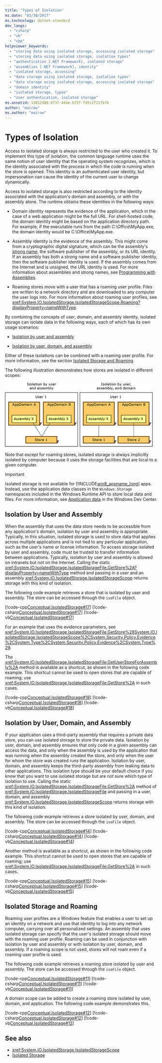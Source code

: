 ```yaml
---
title: "Types of Isolation"
ms.date: "03/30/2017"
ms.technology: dotnet-standard
dev_langs: 
  - "csharp"
  - "vb"
  - "cpp"
helpviewer_keywords: 
  - "storing data using isolated storage, accessing isolated storage"
  - "storing data using isolated storage, isolation types"
  - "authentication [.NET Framework], isolated storage"
  - "assemblies [.NET Framework], identity"
  - "isolated storage, accessing"
  - "data storage using isolated storage, isolation types"
  - "data storage using isolated storage, accessing isolated storage"
  - "domain identity"
  - "isolated storage, types"
  - "user authentication, isolated storage"
ms.assetid: 14812988-473f-44ae-b75f-fd5c2f21fb7b
author: "mairaw"
ms.author: "mairaw"
---
```

# Types of Isolation
Access to isolated storage is always restricted to the user who created it. To implement this type of isolation, the common language runtime uses the same notion of user identity that the operating system recognizes, which is the identity associated with the process in which the code is running when the store is opened. This identity is an authenticated user identity, but impersonation can cause the identity of the current user to change dynamically.  
  
 Access to isolated storage is also restricted according to the identity associated with the application's domain and assembly, or with the assembly alone. The runtime obtains these identities in the following ways:  
  
- Domain identity represents the evidence of the application, which in the case of a web application might be the full URL. For shell-hosted code, the domain identity might be based on the application directory path. For example, if the executable runs from the path C:\Office\MyApp.exe, the domain identity would be C:\Office\MyApp.exe.  
  
- Assembly identity is the evidence of the assembly. This might come from a cryptographic digital signature, which can be the assembly's [strong name](../assembly/strong-named.md), the software publisher of the assembly, or its URL identity. If an assembly has both a strong name and a software publisher identity, then the software publisher identity is used. If the assembly comes from the Internet and is unsigned, the URL identity is used. For more information about assemblies and strong names, see [Programming with Assemblies](../assembly/programming.md).  
  
- Roaming stores move with a user that has a roaming user profile. Files are written to a network directory and are downloaded to any computer the user logs into. For more information about roaming user profiles, see <xref:System.IO.IsolatedStorage.IsolatedStorageScope.Roaming?displayProperty=nameWithType>.  
  
 By combining the concepts of user, domain, and assembly identity, isolated storage can isolate data in the following ways, each of which has its own usage scenarios:  
  
- [Isolation by user and assembly](#UserAssembly)  
  
- [Isolation by user, domain, and assembly](#UserDomainAssembly)  
  
 Either of these isolations can be combined with a roaming user profile. For more information, see the section [Isolated Storage and Roaming](#Roaming).  
  
 The following illustration demonstrates how stores are isolated in different scopes:  
  
 ![Diagram that shows isolation by user and assembly.](./media/types-of-isolation/isolated-storage-types.gif)  
  
 Note that except for roaming stores, isolated storage is always implicitly isolated by computer because it uses the storage facilities that are local to a given computer.  
  
> [!IMPORTANT]
>  Isolated storage is not available for [!INCLUDE[win8_appname_long](../../../includes/win8-appname-long-md.md)] apps. Instead, use the application data classes in the `Windows.Storage` namespaces included in the Windows Runtime API to store local data and files. For more information, see [Application data](https://docs.microsoft.com/previous-versions/windows/apps/hh464917(v=win.10)) in the Windows Dev Center.  
  
<a name="UserAssembly"></a>   
## Isolation by User and Assembly  
 When the assembly that uses the data store needs to be accessible from any application's domain, isolation by user and assembly is appropriate. Typically, in this situation, isolated storage is used to store data that applies across multiple applications and is not tied to any particular application, such as the user's name or license information. To access storage isolated by user and assembly, code must be trusted to transfer information between applications. Typically, isolation by user and assembly is allowed on intranets but not on the Internet. Calling the static <xref:System.IO.IsolatedStorage.IsolatedStorageFile.GetStore%2A?displayProperty=nameWithType> method and passing in a user and an assembly <xref:System.IO.IsolatedStorage.IsolatedStorageScope> returns storage with this kind of isolation.  
  
 The following code example retrieves a store that is isolated by user and assembly. The store can be accessed through the `isoFile` object.  
  
 [!code-cpp[Conceptual.IsolatedStorage#17](../../../samples/snippets/cpp/VS_Snippets_CLR/conceptual.isolatedstorage/cpp/source11.cpp#17)]
 [!code-csharp[Conceptual.IsolatedStorage#17](../../../samples/snippets/csharp/VS_Snippets_CLR/conceptual.isolatedstorage/cs/source11.cs#17)]
 [!code-vb[Conceptual.IsolatedStorage#17](../../../samples/snippets/visualbasic/VS_Snippets_CLR/conceptual.isolatedstorage/vb/source11.vb#17)]  
  
 For an example that uses the evidence parameters, see <xref:System.IO.IsolatedStorage.IsolatedStorageFile.GetStore%28System.IO.IsolatedStorage.IsolatedStorageScope%2CSystem.Security.Policy.Evidence%2CSystem.Type%2CSystem.Security.Policy.Evidence%2CSystem.Type%29>.  
  
 The <xref:System.IO.IsolatedStorage.IsolatedStorageFile.GetUserStoreForAssembly%2A> method is available as a shortcut, as shown in the following code example. This shortcut cannot be used to open stores that are capable of roaming; use <xref:System.IO.IsolatedStorage.IsolatedStorageFile.GetStore%2A> in such cases.  
  
 [!code-cpp[Conceptual.IsolatedStorage#18](../../../samples/snippets/cpp/VS_Snippets_CLR/conceptual.isolatedstorage/cpp/source11.cpp#18)]
 [!code-csharp[Conceptual.IsolatedStorage#18](../../../samples/snippets/csharp/VS_Snippets_CLR/conceptual.isolatedstorage/cs/source11.cs#18)]
 [!code-vb[Conceptual.IsolatedStorage#18](../../../samples/snippets/visualbasic/VS_Snippets_CLR/conceptual.isolatedstorage/vb/source11.vb#18)]  
  
<a name="UserDomainAssembly"></a>   
## Isolation by User, Domain, and Assembly  
 If your application uses a third-party assembly that requires a private data store, you can use isolated storage to store the private data. Isolation by user, domain, and assembly ensures that only code in a given assembly can access the data, and only when the assembly is used by the application that was running when the assembly created the store, and only when the user for whom the store was created runs the application. Isolation by user, domain, and assembly keeps the third-party assembly from leaking data to other applications. This isolation type should be your default choice if you know that you want to use isolated storage but are not sure which type of isolation to use. Calling the static <xref:System.IO.IsolatedStorage.IsolatedStorageFile.GetStore%2A> method of <xref:System.IO.IsolatedStorage.IsolatedStorageFile> and passing in a user, domain, and assembly <xref:System.IO.IsolatedStorage.IsolatedStorageScope> returns storage with this kind of isolation.  
  
 The following code example retrieves a store isolated by user, domain, and assembly. The store can be accessed through the `isoFile` object.  
  
 [!code-cpp[Conceptual.IsolatedStorage#14](../../../samples/snippets/cpp/VS_Snippets_CLR/conceptual.isolatedstorage/cpp/source10.cpp#14)]
 [!code-csharp[Conceptual.IsolatedStorage#14](../../../samples/snippets/csharp/VS_Snippets_CLR/conceptual.isolatedstorage/cs/source10.cs#14)]
 [!code-vb[Conceptual.IsolatedStorage#14](../../../samples/snippets/visualbasic/VS_Snippets_CLR/conceptual.isolatedstorage/vb/source10.vb#14)]  
  
 Another method is available as a shortcut, as shown in the following code example. This shortcut cannot be used to open stores that are capable of roaming; use <xref:System.IO.IsolatedStorage.IsolatedStorageFile.GetStore%2A> in such cases.  
  
 [!code-cpp[Conceptual.IsolatedStorage#15](../../../samples/snippets/cpp/VS_Snippets_CLR/conceptual.isolatedstorage/cpp/source10.cpp#15)]
 [!code-csharp[Conceptual.IsolatedStorage#15](../../../samples/snippets/csharp/VS_Snippets_CLR/conceptual.isolatedstorage/cs/source10.cs#15)]
 [!code-vb[Conceptual.IsolatedStorage#15](../../../samples/snippets/visualbasic/VS_Snippets_CLR/conceptual.isolatedstorage/vb/source10.vb#15)]  
  
<a name="Roaming"></a>   
## Isolated Storage and Roaming  
 Roaming user profiles are a Windows feature that enables a user to set up an identity on a network and use that identity to log into any network computer, carrying over all personalized settings. An assembly that uses isolated storage can specify that the user's isolated storage should move with the roaming user profile. Roaming can be used in conjunction with isolation by user and assembly or with isolation by user, domain, and assembly. If a roaming scope is not used, stores will not roam even if a roaming user profile is used.  
  
 The following code example retrieves a roaming store isolated by user and assembly. The store can be accessed through the `isoFile` object.  
  
 [!code-cpp[Conceptual.IsolatedStorage#11](../../../samples/snippets/cpp/VS_Snippets_CLR/conceptual.isolatedstorage/cpp/source9.cpp#11)]
 [!code-csharp[Conceptual.IsolatedStorage#11](../../../samples/snippets/csharp/VS_Snippets_CLR/conceptual.isolatedstorage/cs/source9.cs#11)]
 [!code-vb[Conceptual.IsolatedStorage#11](../../../samples/snippets/visualbasic/VS_Snippets_CLR/conceptual.isolatedstorage/vb/source9.vb#11)]  
  
 A domain scope can be added to create a roaming store isolated by user, domain, and application. The following code example demonstrates this.  
  
 [!code-cpp[Conceptual.IsolatedStorage#12](../../../samples/snippets/cpp/VS_Snippets_CLR/conceptual.isolatedstorage/cpp/source9.cpp#12)]
 [!code-csharp[Conceptual.IsolatedStorage#12](../../../samples/snippets/csharp/VS_Snippets_CLR/conceptual.isolatedstorage/cs/source9.cs#12)]
 [!code-vb[Conceptual.IsolatedStorage#12](../../../samples/snippets/visualbasic/VS_Snippets_CLR/conceptual.isolatedstorage/vb/source9.vb#12)]  
  
## See also

- <xref:System.IO.IsolatedStorage.IsolatedStorageScope>
- [Isolated Storage](../../../docs/standard/io/isolated-storage.md)
